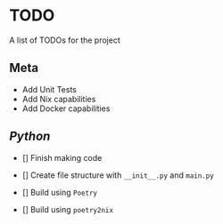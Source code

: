 # TODO
A list of TODOs for the project

## Meta
- Add Unit Tests
- Add Nix capabilities
- Add Docker capabilities

## _Python_
- [] Finish making code

- [] Create file structure with ```__init__.py``` and ```main.py```

- [] Build using ```Poetry```

- [] Build using ```poetry2nix```
